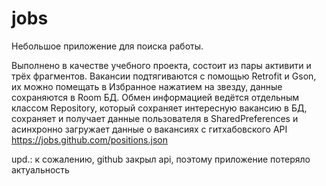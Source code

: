 # jobs
Небольшое приложение для поиска работы.

Выполнено в качестве учебного проекта, состоит из пары активити и трёх фрагментов.
Вакансии подтягиваются с помощью Retrofit и Gson, их можно помещать в Избранное нажатием на звезду, данные сохраняются в Room БД. 
Обмен информацией ведётся отдельным классом Repository, который сохраняет интересную вакансию в БД, сохраняет и получает данные пользователя 
в SharedPreferences и асинхронно загружает данные о вакансиях с гитхабовского API https://jobs.github.com/positions.json

upd.: к сожалению, github закрыл api, поэтому приложение потеряло актуальность
